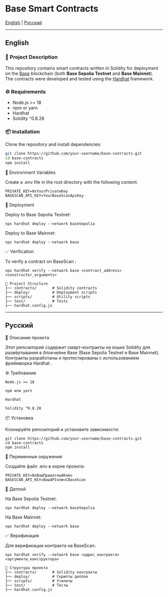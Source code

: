 # Base Smart Contracts

[English](#english) | [Русский](#русский)

---

## English

### 📖 Project Description
This repository contains smart contracts written in Solidity for deployment on the [Base](https://base.org) blockchain (both **Base Sepolia Testnet** and **Base Mainnet**).  
The contracts were developed and tested using the [Hardhat](https://hardhat.org) framework.  

### ⚙️ Requirements
- Node.js >= 18
- npm or yarn
- Hardhat
- Solidity ^0.8.28

### 📦 Installation
Clone the repository and install dependencies:
```bash
git clone https://github.com/your-username/base-contracts.git
cd base-contracts
npm install
```
🔑 Environment Variables

Create a .env file in the root directory with the following content:
```
PRIVATE_KEY=0xYourPrivateKey
BASESCAN_API_KEY=YourBaseScanApiKey
```

🚀 Deployment

Deploy to Base Sepolia Testnet:
```
npx hardhat deploy --network baseSepolia
```

Deploy to Base Mainnet:
```
npx hardhat deploy --network base
```

✅ Verification

To verify a contract on BaseScan
:
```
npx hardhat verify --network base <contract_address> <constructor_arguments>
```

```
📂 Project Structure
├── contracts/       # Solidity contracts
├── deploy/          # Deployment scripts
├── scripts/         # Utility scripts
├── test/            # Tests
├── hardhat.config.js
```

-------------------

## Русский

📖 Описание проекта

Этот репозиторий содержит смарт-контракты на языке Solidity для развёртывания в блокчейне Base
 (Base Sepolia Testnet и Base Mainnet).
Контракты разработаны и протестированы с использованием фреймворка Hardhat
.

⚙️ Требования
```
Node.js >= 18

npm или yarn

Hardhat

Solidity ^0.8.28
```
📦 Установка

Клонируйте репозиторий и установите зависимости:
```
git clone https://github.com/your-username/base-contracts.git
cd base-contracts
npm install
```
🔑 Переменные окружения

Создайте файл .env в корне проекта:
```
PRIVATE_KEY=0xВашПриватныйКлюч
BASESCAN_API_KEY=ВашAPIключСBaseScan
```
🚀 Деплой

На Base Sepolia Testnet:
```
npx hardhat deploy --network baseSepolia
```

На Base Mainnet:
```
npx hardhat deploy --network base
```
✅ Верификация

Для верификации контракта на BaseScan:
```
npx hardhat verify --network base <адрес_контракта> <аргументы_конструктора>
```

```
📂 Структура проекта
├── contracts/       # Solidity контракты
├── deploy/          # Скрипты деплоя
├── scripts/         # Утилиты
├── test/            # Тесты
├── hardhat.config.js
```

